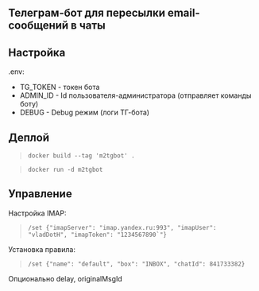 ## Телеграм-бот для пересылки email-сообщений в чаты

## Настройка
.env:
- TG_TOKEN - токен бота
- ADMIN_ID - Id пользователя-администратора (отправляет команды боту)
- DEBUG - Debug режим (логи ТГ-бота)

## Деплой
>```docker build --tag 'm2tgbot' .```

>```docker run -d m2tgbot```

## Управление
Настройка IMAP:
>```/set {"imapServer": "imap.yandex.ru:993", "imapUser": "vladDotH", "imapToken": "1234567890`"}```
 
Установка правила:
>```/set {"name": "default", "box": "INBOX", "chatId": 841733382}```

Опционально delay, originalMsgId 